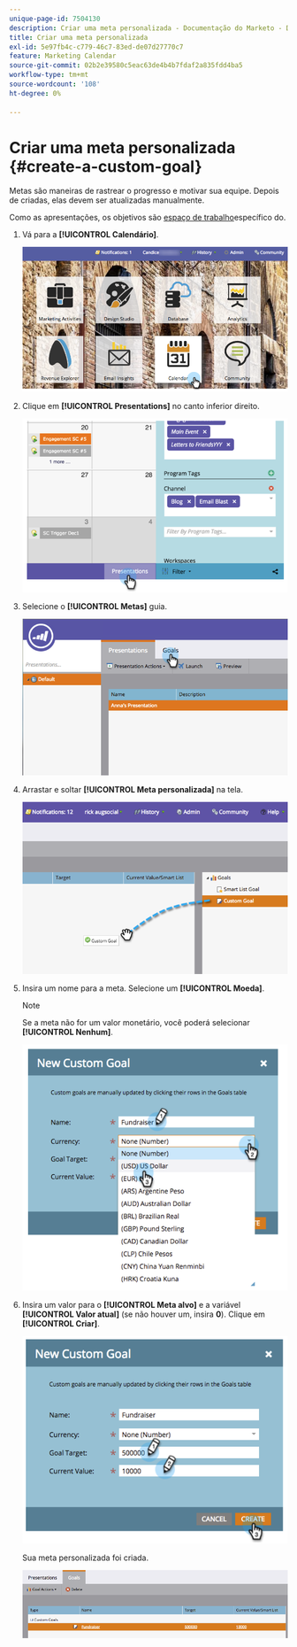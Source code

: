 ```yaml
---
unique-page-id: 7504130
description: Criar uma meta personalizada - Documentação do Marketo - Documentação do produto
title: Criar uma meta personalizada
exl-id: 5e97fb4c-c779-46c7-83ed-de07d27770c7
feature: Marketing Calendar
source-git-commit: 02b2e39580c5eac63de4b4b7fdaf2a835fdd4ba5
workflow-type: tm+mt
source-wordcount: '108'
ht-degree: 0%

---
```


# Criar uma meta personalizada {#create-a-custom-goal}

Metas são maneiras de rastrear o progresso e motivar sua equipe. Depois de criadas, elas devem ser atualizadas manualmente.

Como as apresentações, os objetivos são [espaço de trabalho](/help/marketo/product-docs/administration/workspaces-and-person-partitions/understanding-workspaces-and-person-partitions.md)específico do.

1. Vá para a **[!UICONTROL Calendário]**.

   ![](assets/2017-05-10-15-30-47-2.png)

1. Clique em **[!UICONTROL Presentations]** no canto inferior direito.

   ![](assets/image2015-3-24-12-3a2-3a55.png)

1. Selecione o **[!UICONTROL Metas]** guia.

   ![](assets/image2015-3-26-12-3a24-3a49.png)

1. Arrastar e soltar **[!UICONTROL Meta personalizada]** na tela.

   ![](assets/image2015-3-24-12-3a32-3a45.png)

1. Insira um nome para a meta. Selecione um **[!UICONTROL Moeda]**.

   >[!NOTE]
   >
   >Se a meta não for um valor monetário, você poderá selecionar **[!UICONTROL Nenhum]**.

   ![](assets/image2015-3-24-12-3a36-3a0.png)

1. Insira um valor para o **[!UICONTROL Meta alvo]** e a variável **[!UICONTROL Valor atual]** (se não houver um, insira **0**). Clique em **[!UICONTROL Criar]**.

   ![](assets/image2015-3-24-12-3a39-3a28.png)

   Sua meta personalizada foi criada.

   ![](assets/image2015-3-24-12-3a41-3a43.png)
